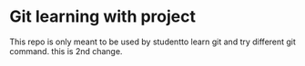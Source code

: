 # Git learning with project
This repo is only meant to be used by studentto learn git and try different git command.
this is 2nd change.
